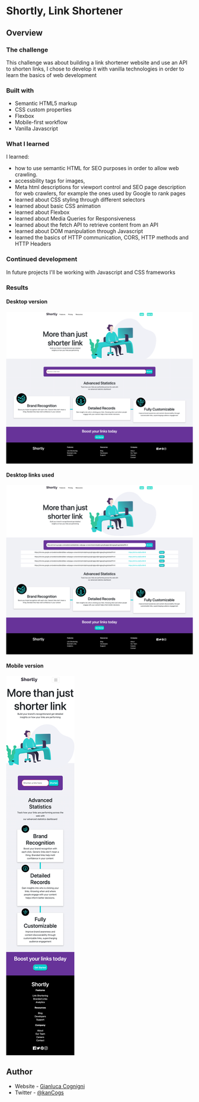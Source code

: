 # Shortly, Link Shortener

## Overview

### The challenge

This challenge was about building a link shortener website and use an API to shorten links, I chose to develop it with vanilla technologies in order to learn the basics of web development 

### Built with

- Semantic HTML5 markup
- CSS custom properties
- Flexbox
- Mobile-first workflow
- Vanilla Javascript


### What I learned

I learned:
  - how to use semantic HTML for SEO purposes in order to allow web crawling.
  - accessbility tags for images,
  - Meta html descriptions for viewport control and SEO page description for web crawlers, for example the ones used by Google to rank pages
  - learned about CSS styling through different selectors
  - learned about basic CSS animation
  - learned about Flexbox
  - learned about Media Queries for Responsiveness
  - learned about the fetch API to retrieve content from an API
  - learned about DOM manipulation through Javascript
  - learned the basics of HTTP communication, CORS, HTTP methods and HTTP Headers



### Continued development

In future projects I'll be working with Javascript and CSS frameworks

### Results

#### Desktop version

![Shortly Desktop](readme_static_resources/Shortly-Desktop.png)

#### Desktop links used

![Shortly Desktop Links Copied](readme_static_resources/Shortly-Links-Copied.png)

#### Mobile version

![Shortly mobile version](readme_static_resources/Shortly-Mobile.png)


## Author

- Website - [Gianluca Cognigni](https://www.gianlucacognigni.com/)
- Twitter - [@kanCogs](https://twitter.com/kanCogs)